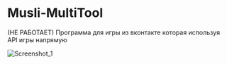 # Musli-MultiTool
(НЕ РАБОТАЕТ) Программа для игры из вконтакте которая используя API игры напрямую

![Screenshot_1](https://user-images.githubusercontent.com/31757032/154508746-80020a31-4bd7-4d3c-99ab-c3ef4e39fd74.png)
